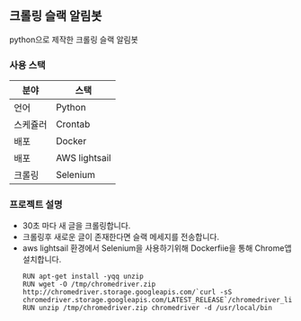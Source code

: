 ## 크롤링 슬랙 알림봇

python으로 제작한 크롤링 슬랙 알림봇 

### 사용 스택
|분야|스택|
|------|---|
|언어|Python|
|스케쥴러|Crontab|
|배포|Docker|
|배포|AWS lightsail|
|크롤링|Selenium|

### 프로젝트 설명
* 30초 마다 새 글을 크롤링합니다.
* 크롤링후 새로운 글이 존재한다면 슬랙 메세지를 전송합니다.
* aws lightsail 환경에서 Selenium을 사용하기위해 Dockerfiie을 통해 Chrome앱 설치합니다.
  ``` docker
  RUN apt-get install -yqq unzip
  RUN wget -O /tmp/chromedriver.zip http://chromedriver.storage.googleapis.com/`curl -sS chromedriver.storage.googleapis.com/LATEST_RELEASE`/chromedriver_linux64.zip
  RUN unzip /tmp/chromedriver.zip chromedriver -d /usr/local/bin
  ``` 

